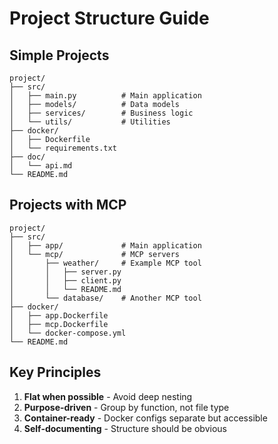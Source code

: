 # Project Structure Guide

## Simple Projects
```
project/
├── src/
│   ├── main.py          # Main application
│   ├── models/          # Data models
│   ├── services/        # Business logic
│   └── utils/           # Utilities
├── docker/
│   ├── Dockerfile
│   └── requirements.txt
├── doc/
│   └── api.md
└── README.md
```

## Projects with MCP
```
project/
├── src/
│   ├── app/             # Main application
│   └── mcp/             # MCP servers
│       ├── weather/     # Example MCP tool
│       │   ├── server.py
│       │   ├── client.py
│       │   └── README.md
│       └── database/    # Another MCP tool
├── docker/
│   ├── app.Dockerfile
│   ├── mcp.Dockerfile
│   └── docker-compose.yml
└── README.md
```

## Key Principles
1. **Flat when possible** - Avoid deep nesting
2. **Purpose-driven** - Group by function, not file type
3. **Container-ready** - Docker configs separate but accessible
4. **Self-documenting** - Structure should be obvious